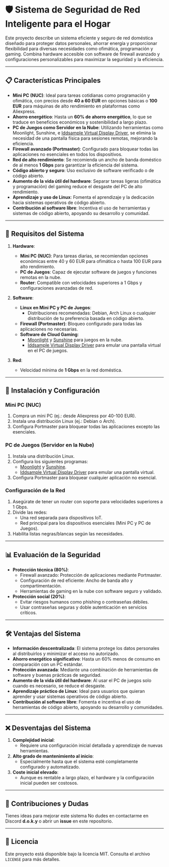 # 🛡️ Sistema de Seguridad de Red Inteligente para el Hogar

Este proyecto describe un sistema eficiente y seguro de red doméstica diseñado para proteger datos personales, ahorrar energía y proporcionar flexibilidad para diversas necesidades como ofimática, programación y gaming. Combina hardware accesible con software de firewall avanzado y configuraciones personalizables para maximizar la seguridad y la eficiencia.

---

## 📋 Características Principales

- **Mini PC (NUC)**: Ideal para tareas cotidianas como programación y ofimática, con precios desde **40 a 60 EUR** en opciones básicas o **100 EUR** para máquinas de alto rendimiento en plataformas como Aliexpress.
- **Ahorro energético**: Hasta un **60% de ahorro energético**, lo que se traduce en beneficios económicos y sostenibilidad a largo plazo.
- **PC de Juegos como Servidor en la Nube**: Utilizando herramientas como Moonlight, Sunshine, e [Iddsample Virtual Display Driver](https://github.com/itsmikethetech/Virtual-Display-Driver), se elimina la necesidad de una pantalla física para sesiones remotas, mejorando la eficiencia.
- **Firewall avanzado (Portmaster)**: Configurado para bloquear todas las aplicaciones no esenciales en todos los dispositivos.
- **Red de alto rendimiento**: Se recomienda un ancho de banda doméstico de al menos **1 Gbps** para garantizar la eficiencia del sistema.
- **Código abierto y seguro**: Uso exclusivo de software verificado o de código abierto.
- **Aumento de la vida útil del hardware**: Separar tareas ligeras (ofimática y programación) del gaming reduce el desgaste del PC de alto rendimiento.
- **Aprendizaje y uso de Linux**: Fomenta el aprendizaje y la dedicación hacia sistemas operativos de código abierto.
- **Contribución al software libre**: Incentiva el uso de herramientas y sistemas de código abierto, apoyando su desarrollo y comunidad.

---

## 🔧 Requisitos del Sistema

1. **Hardware**:
   - **Mini PC (NUC)**: Para tareas diarias, se recomiendan opciones económicas entre 40 y 60 EUR para ofimática o hasta 100 EUR para alto rendimiento.
   - **PC de Juegos**: Capaz de ejecutar software de juegos y funciones remotas en la nube.
   - **Router**: Compatible con velocidades superiores a 1 Gbps y configuraciones avanzadas de red.

2. **Software**:
   - **Linux en Mini PC y PC de Juegos**:
     - Distribuciones recomendadas: Debian, Arch Linux o cualquier distribución de tu preferencia basada en código abierto.
   - **Firewall (Portmaster)**: Bloqueo configurado para todas las aplicaciones no necesarias.
   - **Software de Cloud Gaming**:
     - [Moonlight](https://moonlight-stream.org/) y [Sunshine](https://github.com/LizardByte/Sunshine) para juegos en la nube.
     - [Iddsample Virtual Display Driver](https://github.com/itsmikethetech/Virtual-Display-Driver) para emular una pantalla virtual en el PC de juegos.

3. **Red**:
   - Velocidad mínima de **1 Gbps** en la red doméstica.

---

## 🚀 Instalación y Configuración

### Mini PC (NUC)
1. Compra un mini PC (ej.: desde Aliexpress por 40-100 EUR).
2. Instala una distribución Linux (ej.: Debian o Arch).
3. Configura Portmaster para bloquear todas las aplicaciones excepto las esenciales.

### PC de Juegos (Servidor en la Nube)
1. Instala una distribución Linux.
2. Configura los siguientes programas:
   - [Moonlight](https://moonlight-stream.org/) y [Sunshine](https://github.com/LizardByte/Sunshine).
   - [Iddsample Virtual Display Driver](https://github.com/itsmikethetech/Virtual-Display-Driver) para emular una pantalla virtual.
3. Configura Portmaster para bloquear cualquier aplicación no esencial.

### Configuración de la Red
1. Asegúrate de tener un router con soporte para velocidades superiores a 1 Gbps.
2. Divide las redes:
   - Una red separada para dispositivos IoT.
   - Red principal para los dispositivos esenciales (Mini PC y PC de Juegos).
3. Habilita listas negras/blancas según las necesidades.

---

## 📊 Evaluación de la Seguridad

- **Protección técnica (80%)**:
  - Firewall avanzado: Protección de aplicaciones mediante Portmaster.
  - Configuración de red eficiente: Ancho de banda alto y compartimentación.
  - Herramientas de gaming en la nube con software seguro y validado.
- **Protección social (20%)**:
  - Evitar riesgos humanos como phishing o contraseñas débiles.
  - Usar contraseñas seguras y doble autenticación en servicios críticos.

---

## 🛠️ Ventajas del Sistema

- **Información descentralizada**: El sistema protege los datos personales al distribuirlos y minimizar el acceso no autorizado.
- **Ahorro energético significativo**: Hasta un 60% menos de consumo en comparación con un PC estándar.
- **Protección avanzada**: Mediante una combinación de herramientas de software y buenas prácticas de seguridad.
- **Aumento de la vida útil del hardware**: Al usar el PC de juegos solo cuando es necesario, se reduce el desgaste.
- **Aprendizaje práctico de Linux**: Ideal para usuarios que quieran aprender y usar sistemas operativos de código abierto.
- **Contribución al software libre**: Fomenta e incentiva el uso de herramientas de código abierto, apoyando su desarrollo y comunidades.

---

## ❌ Desventajas del Sistema

1. **Complejidad inicial**:
   - Requiere una configuración inicial detallada y aprendizaje de nuevas herramientas.
2. **Alto grado de mantenimiento al inicio**:
   - Especialmente hasta que el sistema esté completamente configurado y automatizado.
3. **Coste inicial elevado**:
   - Aunque es rentable a largo plazo, el hardware y la configuración inicial pueden ser costosos.

---

## 🤝 Contribuciones y Dudas

Tienes ideas para mejorar este sistema No dudes en contactarme en Discord **d.o.k.y** o abrir un **issue** en este repositorio.

---

## 📝 Licencia

Este proyecto está disponible bajo la licencia MIT. Consulta el archivo `LICENSE` para más detalles.
